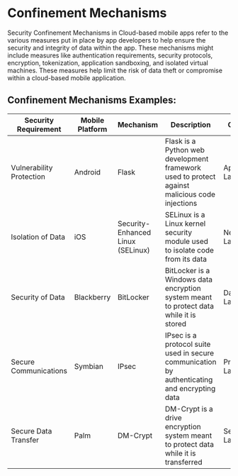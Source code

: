 # Confinement Mechanisms 

Security Confinement Mechanisms in Cloud-based mobile apps refer to the various measures put in place by app developers to help ensure the security and integrity of data within the app. These mechanisms might include measures like authentication requirements, security protocols, encryption, tokenization, application sandboxing, and isolated virtual machines. These measures help limit the risk of data theft or compromise within a cloud-based mobile application.

## Confinement Mechanisms Examples: 

|Security Requirement|Mobile Platform|Mechanism|Description |OSI Layer|
| --- | --- | --- | --- | --- |
|Vulnerability Protection|Android|Flask|Flask is a Python web development framework used to protect against malicious code injections |Application Layer|
|Isolation of Data |iOS|Security-Enhanced Linux (SELinux) |SELinux is a Linux kernel security module used to isolate code from its data |Network Layer|
|Security of Data |Blackberry|BitLocker|BitLocker is a Windows data encryption system meant to protect data while it is stored |Data Link Layer|
|Secure Communications|Symbian|IPsec|IPsec is a protocol suite used in secure communication by authenticating and encrypting data |Presentation Layer|
|Secure Data Transfer |Palm|DM-Crypt |DM-Crypt is a drive encryption system meant to protect data while it is transferred |Session Layer|